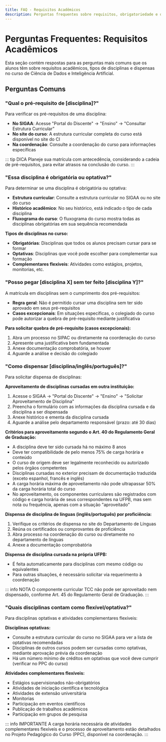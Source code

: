 ```yaml
---
title: FAQ - Requisitos Acadêmicos
description: Perguntas frequentes sobre requisitos, obrigatoriedade e dispensas de disciplinas
---
```


# Perguntas Frequentes: Requisitos Acadêmicos

Esta seção contém respostas para as perguntas mais comuns que os alunos têm sobre requisitos acadêmicos, tipos de disciplinas e dispensas no curso de Ciência de Dados e Inteligência Artificial.

## Perguntas Comuns

### "Qual o pré-requisito de [disciplina]?"

Para verificar os pré-requisitos de uma disciplina:

- **No SIGAA**: Acesse "Portal do Discente" → "Ensino" → "Consultar Estrutura Curricular"
- **No site do curso**: A estrutura curricular completa do curso está disponível no site do CI
- **Na coordenação**: Consulte a coordenação do curso para informações específicas

::: tip DICA
Planeje sua matrícula com antecedência, considerando a cadeia de pré-requisitos, para evitar atrasos na conclusão do curso.
:::

### "Essa disciplina é obrigatória ou optativa?"

Para determinar se uma disciplina é obrigatória ou optativa:

- **Estrutura curricular**: Consulte a estrutura curricular no SIGAA ou no site do curso
- **Histórico acadêmico**: No seu histórico, está indicado o tipo de cada disciplina
- **Fluxograma do curso**: O fluxograma do curso mostra todas as disciplinas obrigatórias em sua sequência recomendada

**Tipos de disciplinas no curso:**
- **Obrigatórias**: Disciplinas que todos os alunos precisam cursar para se formar
- **Optativas**: Disciplinas que você pode escolher para complementar sua formação
- **Complementares flexíveis**: Atividades como estágios, projetos, monitorias, etc.

### "Posso pegar [disciplina X] sem ter feito [disciplina Y]?"

A matrícula em disciplinas sem o cumprimento dos pré-requisitos:

- **Regra geral**: Não é permitido cursar uma disciplina sem ter sido aprovado em seus pré-requisitos
- **Casos excepcionais**: Em situações específicas, o colegiado do curso pode autorizar a quebra de pré-requisito mediante justificativa

**Para solicitar quebra de pré-requisito (casos excepcionais):**
1. Abra um processo no SIPAC ou diretamente na coordenação do curso
2. Apresente uma justificativa bem fundamentada
3. Anexe documentação comprobatória, se houver
4. Aguarde a análise e decisão do colegiado

### "Como dispensar [disciplina/inglês/português]?"

Para solicitar dispensa de disciplinas:

**Aproveitamento de disciplinas cursadas em outra instituição:**
1. Acesse o SIGAA → "Portal do Discente" → "Ensino" → "Solicitar Aproveitamento de Disciplina"
2. Preencha o formulário com as informações da disciplina cursada e da disciplina a ser dispensada
3. Anexe histórico e ementa da disciplina cursada
4. Aguarde a análise pelo departamento responsável (prazo: até 30 dias)

**Critérios para aproveitamento segundo o Art. 40 do Regulamento Geral de Graduação:**
- A disciplina deve ter sido cursada há no máximo 8 anos
- Deve ter compatibilidade de pelo menos 75% de carga horária e conteúdo
- O curso de origem deve ser legalmente reconhecido ou autorizado pelos órgãos competentes
- Disciplinas cursadas no exterior precisam de documentação traduzida (exceto espanhol, francês e inglês)
- A carga horária máxima de aproveitamento não pode ultrapassar 50% da carga horária total do curso
- No aproveitamento, os componentes curriculares são registrados com código e carga horária de seus correspondentes na UFPB, mas sem nota ou frequência, apenas com a situação "aproveitado"

**Dispensa de disciplina de línguas (inglês/português) por proficiência:**
1. Verifique os critérios de dispensa no site do Departamento de Línguas
2. Reúna os certificados ou comprovantes de proficiência
3. Abra processo na coordenação do curso ou diretamente no departamento de línguas
4. Anexe a documentação comprobatória

**Dispensa de disciplina cursada na própria UFPB:**
- É feita automaticamente para disciplinas com mesmo código ou equivalentes
- Para outras situações, é necessário solicitar via requerimento à coordenação

::: info NOTA
O componente curricular TCC não pode ser aproveitado nem dispensado, conforme Art. 45 do Regulamento Geral de Graduação.
:::

### "Quais disciplinas contam como flexível/optativa?"

Para disciplinas optativas e atividades complementares flexíveis:

**Disciplinas optativas:**
- Consulte a estrutura curricular do curso no SIGAA para ver a lista de optativas recomendadas
- Disciplinas de outros cursos podem ser cursadas como optativas, mediante aprovação prévia da coordenação
- Há um número mínimo de créditos em optativas que você deve cumprir (verificar no PPC do curso)

**Atividades complementares flexíveis:**
- Estágios supervisionados não-obrigatórios
- Atividades de iniciação científica e tecnológica
- Atividades de extensão universitária
- Monitorias
- Participação em eventos científicos
- Publicação de trabalhos acadêmicos
- Participação em grupos de pesquisa

::: info IMPORTANTE
A carga horária necessária de atividades complementares flexíveis e o processo de aproveitamento estão detalhados no Projeto Pedagógico do Curso (PPC), disponível na coordenação.
:::